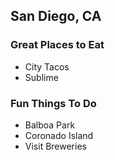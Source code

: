 ## San Diego, CA

### Great Places to Eat
* City Tacos
* Sublime

### Fun Things To Do
* Balboa Park
* Coronado Island
* Visit Breweries
